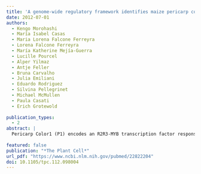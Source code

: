 ```yaml
---
title: 'A genome-wide regulatory framework identifies maize pericarp color1 controlled genes.'
date: 2012-07-01
authors:
  - Kengo Morohashi
  - María Isabel Casas
  - Maria Lorena Falcone Ferreyra
  - Lorena Falcone Ferreyra
  - María Katherine Mejía-Guerra
  - Lucille Pourcel
  - Alper Yilmaz
  - Antje Feller
  - Bruna Carvalho
  - Julia Emiliani
  - Eduardo Rodriguez
  - Silvina Pellegrinet
  - Michael McMullen
  - Paula Casati
  - Erich Grotewold
 
publication_types:
  - 2
abstract: |
  Pericarp Color1 (P1) encodes an R2R3-MYB transcription factor responsible for the accumulation of insecticidal flavones in maize (Zea mays) silks and red phlobaphene pigments in pericarps and other floral tissues, which makes P1 an important visual marker. Using genome-wide expression analyses (RNA sequencing) in pericarps and silks of plants with contrasting P1 alleles combined with chromatin immunoprecipitation coupled with high-throughput sequencing, we show here that the regulatory functions of P1 are much broader than the activation of genes corresponding to enzymes in a branch of flavonoid biosynthesis. P1 modulates the expression of several thousand genes, and ∼1500 of them were identified as putative direct targets of P1. Among them, we identified F2H1, corresponding to a P450 enzyme that converts naringenin into 2-hydroxynaringenin, a key branch point in the P1-controlled pathway and the first step in the formation of insecticidal C-glycosyl flavones. Unexpectedly, the binding of P1 to gene regulatory regions can result in both gene activation and repression. Our results indicate that P1 is the major regulator for a set of genes involved in flavonoid biosynthesis and a minor modulator of the expression of a much larger gene set that includes genes involved in primary metabolism and production of other specialized compounds.
  
featured: false
publication: "*The Plant Cell*"
url_pdf: "https://www.ncbi.nlm.nih.gov/pubmed/22822204"
doi: 10.1105/tpc.112.098004
---
```


